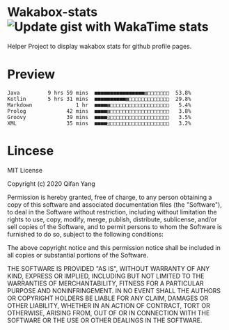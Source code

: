  # Wakabox-stats ![Update gist with WakaTime stats](https://github.com/underwindfall/wakabox-stats/workflows/Update%20gist%20with%20WakaTime%20stats/badge.svg)

  Helper Project to display wakabox stats for github profile pages. 
 # Preview 
  
  ```  
 Java         9 hrs 59 mins  ■■■■■■■■■■■■■■■■▥□□□□□□□  53.8%
Kotlin       5 hrs 31 mins  ■■■■■■■■■■▦□□□□□□□□□□□□□  29.8%
Markdown              1 hr  ■■■■▦□□□□□□□□□□□□□□□□□□□   5.4%
Prolog             42 mins  ■■■■▥□□□□□□□□□□□□□□□□□□□   3.8%
Groovy             39 mins  ■■■■◱□□□□□□□□□□□□□□□□□□□   3.5%
XML                35 mins  ■■■■◱□□□□□□□□□□□□□□□□□□□   3.2% 
 ``` 
  
 
 # Lincese 

  MIT License

  Copyright (c) 2020 Qifan Yang
  
  Permission is hereby granted, free of charge, to any person obtaining a copy
  of this software and associated documentation files (the "Software"), to deal
  in the Software without restriction, including without limitation the rights
  to use, copy, modify, merge, publish, distribute, sublicense, and/or sell
  copies of the Software, and to permit persons to whom the Software is
  furnished to do so, subject to the following conditions:
  
  The above copyright notice and this permission notice shall be included in all
  copies or substantial portions of the Software.
  
  THE SOFTWARE IS PROVIDED "AS IS", WITHOUT WARRANTY OF ANY KIND, EXPRESS OR
  IMPLIED, INCLUDING BUT NOT LIMITED TO THE WARRANTIES OF MERCHANTABILITY,
  FITNESS FOR A PARTICULAR PURPOSE AND NONINFRINGEMENT. IN NO EVENT SHALL THE
  AUTHORS OR COPYRIGHT HOLDERS BE LIABLE FOR ANY CLAIM, DAMAGES OR OTHER
  LIABILITY, WHETHER IN AN ACTION OF CONTRACT, TORT OR OTHERWISE, ARISING FROM,
  OUT OF OR IN CONNECTION WITH THE SOFTWARE OR THE USE OR OTHER DEALINGS IN THE
  SOFTWARE.
